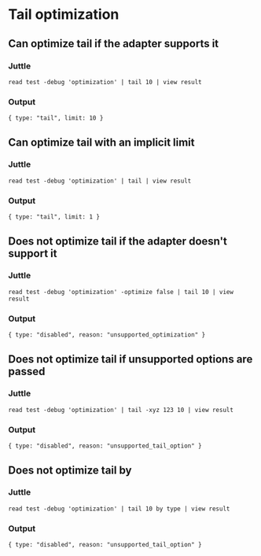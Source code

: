 # Tail optimization

## Can optimize tail if the adapter supports it

### Juttle

    read test -debug 'optimization' | tail 10 | view result

### Output

    { type: "tail", limit: 10 }

## Can optimize tail with an implicit limit

### Juttle

    read test -debug 'optimization' | tail | view result

### Output

    { type: "tail", limit: 1 }

## Does not optimize tail if the adapter doesn't support it

### Juttle

    read test -debug 'optimization' -optimize false | tail 10 | view result

### Output

    { type: "disabled", reason: "unsupported_optimization" }

## Does not optimize tail if unsupported options are passed

### Juttle

    read test -debug 'optimization' | tail -xyz 123 10 | view result

### Output

    { type: "disabled", reason: "unsupported_tail_option" }

## Does not optimize tail by

### Juttle

    read test -debug 'optimization' | tail 10 by type | view result

### Output

    { type: "disabled", reason: "unsupported_tail_option" }
